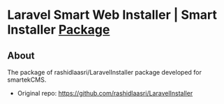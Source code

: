 # Laravel Smart Web Installer | Smart Installer [Package](https://packagist.org/packages/fahrim/smartInstaller)

## About
The package of rashidlaasri/LaravelInstaller package developed for smartekCMS.

* Original repo:
https://github.com/rashidlaasri/LaravelInstaller

